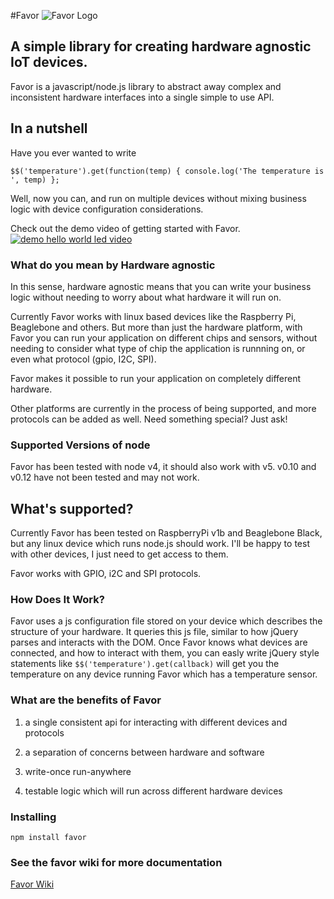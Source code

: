 #Favor
![Favor Logo](https://avatars0.githubusercontent.com/u/6392732?v=3&s=100)
## A simple library for creating hardware agnostic IoT devices.

Favor is a javascript/node.js library to abstract away complex and inconsistent hardware interfaces into a single simple to use API.

## In a nutshell

Have you ever wanted to write 

`$$('temperature').get(function(temp) { console.log('The temperature is ', temp) };`

Well, now you can, and run on multiple devices without mixing business logic with device configuration considerations.

Check out the demo video of getting started with Favor.
[![demo hello world led video](http://i3.ytimg.com/vi/bHKyFJ41amA/hqdefault.jpg)](https://www.youtube.com/watch?v=bHKyFJ41amA "Getting Started With Favor")

### What do you mean by Hardware agnostic

In this sense, hardware agnostic means that you can write your business logic
without needing to worry about what hardware it will run on. 

Currently Favor works with linux based devices like the Raspberry Pi, Beaglebone
and others. But more than just the hardware platform, with Favor you can run
your application on different chips and sensors, without needing to consider
what type of chip the application is runnning on, or even what protocol (gpio, I2C, SPI).

Favor makes it possible to run your application on completely different hardware.

Other platforms are currently in the process of being supported, and more
protocols can be added as well. Need something special? Just ask!

### Supported Versions of node
Favor has been tested with node v4, it should also work with v5. v0.10 and v0.12 have not been tested and may not work. 

## What's supported?
Currently Favor has been tested on RaspberryPi v1b and Beaglebone Black, 
but any linux device which runs node.js should work. I'll be happy to test with other devices,
I just need to get access to them.
 
Favor works with GPIO, i2C and SPI protocols.

### How Does It Work?

Favor uses a js configuration file stored on your device which describes the structure of your hardware.
It queries this js file, similar to how jQuery parses and interacts with the DOM. 
Once Favor knows what devices are connected, and how to interact with them, 
you can easly write jQuery style statements like `$$('temperature').get(callback)`
 will get you the temperature on any device running Favor which has a temperature sensor. 

### What are the benefits of Favor 
1) a single consistent api for interacting with different devices and protocols

2) a separation of concerns between hardware and software

3) write-once run-anywhere 

4) testable logic which will run across different hardware devices

### Installing

`npm install favor`

### See the favor wiki for more documentation
[Favor Wiki](https://github.com/favor/it/wiki)